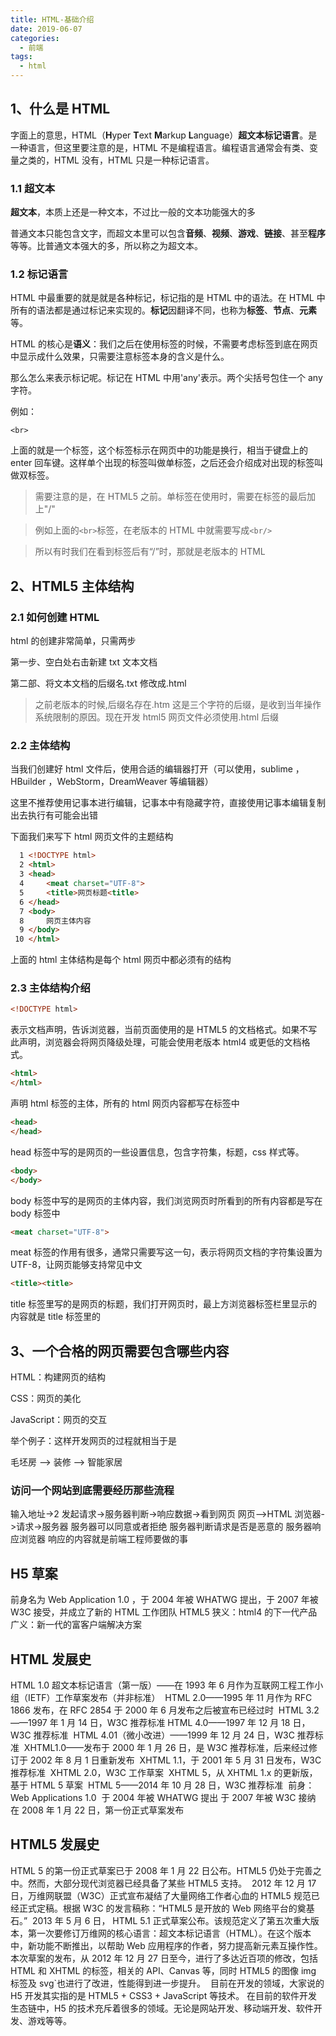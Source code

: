 ```yaml
---
title: HTML-基础介绍
date: 2019-06-07
categories:
  - 前端
tags:
  - html
---
```


## 1、什么是 HTML

字面上的意思，HTML（**H**yper **T**ext **M**arkup **L**anguage）**超文本标记语言**。是一种语言，但这里要注意的是，HTML 不是编程语言。编程语言通常会有类、变量之类的，HTML 没有，HTML 只是一种标记语言。

### 1.1 超文本

**超文本**，本质上还是一种文本，不过比一般的文本功能强大的多

普通文本只能包含文字，而超文本里可以包含**音频**、**视频**、**游戏**、**链接**、甚至**程序**等等。比普通文本强大的多，所以称之为超文本。

### 1.2 标记语言

HTML 中最重要的就是就是各种标记，标记指的是 HTML 中的语法。在 HTML 中所有的语法都是通过标记来实现的。**标记**因翻译不同，也称为**标签**、**节点**、**元素**等。

HTML 的核心是**语义**：我们之后在使用标签的时候，不需要考虑标签到底在网页中显示成什么效果，只需要注意标签本身的含义是什么。

那么怎么来表示标记呢。标记在 HTML 中用'any'表示。两个尖括号包住一个 any 字符。

例如：

```
<br>
```

上面的就是一个标签，这个标签标示在网页中的功能是换行，相当于键盘上的 enter 回车键。这样单个出现的标签叫做单标签，之后还会介绍成对出现的标签叫做双标签。

> 需要注意的是，在 HTML5 之前。单标签在使用时，需要在标签的最后加上"/"

> 例如上面的`<br>`标签，在老版本的 HTML 中就需要写成`<br/>`

> 所以有时我们在看到标签后有“/”时，那就是老版本的 HTML

## 2、HTML5 主体结构

### 2.1 如何创建 HTML

html 的创建非常简单，只需两步

第一步、空白处右击新建 txt 文本文档

第二部、将文本文档的后缀名.txt 修改成.html

> 之前老版本的时候,后缀名存在.htm 这是三个字符的后缀，是收到当年操作系统限制的原因。现在开发 html5 网页文件必须使用.html 后缀

### 2.2 主体结构

当我们创建好 html 文件后，使用合适的编辑器打开（可以使用，sublime ，HBuilder ，WebStorm，DreamWeaver 等编辑器）

这里不推荐使用记事本进行编辑，记事本中有隐藏字符，直接使用记事本编辑复制出去执行有可能会出错

下面我们来写下 html 网页文件的主题结构

```html
  1 <!DOCTYPE html>
  2 <html>
  3 <head>
  4     <meat charset="UTF-8">
  5     <title>网页标题<title>
  6 </head>
  7 <body>
  8     网页主体内容
  9 </body>
 10 </html>
```

上面的 html 主体结构是每个 html 网页中都必须有的结构

### 2.3 主体结构介绍

```html
<!DOCTYPE html>
```

表示文档声明，告诉浏览器，当前页面使用的是 HTML5 的文档格式。如果不写此声明，浏览器会将网页降级处理，可能会使用老版本 html4 或更低的文档格式。

```html
<html>
</html>
```

声明 html 标签的主体，所有的 html 网页内容都写在<html></html>标签中

```html
<head>
</head>
```

head 标签中写的是网页的一些设置信息，包含字符集，标题，css 样式等。

```html
<body>
</body>
```

body 标签中写的是网页的主体内容，我们浏览网页时所看到的所有内容都是写在 body 标签中

```html
<meat charset="UTF-8">
```

meat 标签的作用有很多，通常只需要写这一句，表示将网页文档的字符集设置为 UTF-8，让网页能够支持常见中文

```html
<title><title>
```

title 标签里写的是网页的标题，我们打开网页时，最上方浏览器标签栏里显示的内容就是 title 标签里的

## 3、一个合格的网页需要包含哪些内容

HTML：构建网页的结构

CSS：网页的美化

JavaScript：网页的交互

举个例子：这样开发网页的过程就相当于是

毛坯房 –> 装修 –> 智能家居

### 访问一个网站到底需要经历那些流程

输入地址->2 发起请求->服务器判断->响应数据->看到网页
网页-->HTML
浏览器->请求->服务器
服务器可以同意或者拒绝
服务器判断请求是否是恶意的
服务器响应浏览器
响应的内容就是前端工程师要做的事

## H5 草案

前身名为 Web Application 1.0 ，于 2004 年被 WHATWG 提出，于 2007 年被 W3C 接受，并成立了新的 HTML 工作团队
HTML5
狭义：html4 的下一代产品
广义：新一代的富客户端解决方案

## HTML 发展史

HTML 1.0 超文本标记语言（第一版）——在 1993 年 6 月作为互联网工程工作小组（IETF）工作草案发布（并非标准）
​ HTML 2.0——1995 年 11 月作为 RFC 1866 发布，在 RFC 2854 于 2000 年 6 月发布之后被宣布已经过时
​ HTML 3.2——1997 年 1 月 14 日，W3C 推荐标准
​ HTML 4.0——1997 年 12 月 18 日，W3C 推荐标准
​ HTML 4.01（微小改进）——1999 年 12 月 24 日，W3C 推荐标准
​ XHTML1.0——发布于 2000 年 1 月 26 日，是 W3C 推荐标准，后来经过修订于 2002 年 8 月 1 日重新发布
​ XHTML 1.1，于 2001 年 5 月 31 日发布，W3C 推荐标准
​ XHTML 2.0，W3C 工作草案
​ XHTML 5，从 XHTML 1.x 的更新版，基于 HTML 5 草案
​ HTML 5——2014 年 10 月 28 日，W3C 推荐标准
​ 前身：Web Applications 1.0
​ 于 2004 年被 WHATWG 提出
​ 于 2007 年被 W3C 接纳
​ 在 2008 年 1 月 22 日，第一份正式草案发布
​

## HTML5 发展史

HTML 5 的第一份正式草案已于 2008 年 1 月 22 日公布。HTML5 仍处于完善之中。然而，大部分现代浏览器已经具备了某些 HTML5 支持。
​ 2012 年 12 月 17 日，万维网联盟（W3C）正式宣布凝结了大量网络工作者心血的 HTML5 规范已经正式定稿。根据 W3C 的发言稿称：“HTML5 是开放的 Web 网络平台的奠基石。”
​ 2013 年 5 月 6 日， HTML 5.1 正式草案公布。该规范定义了第五次重大版本，第一次要修订万维网的核心语言：超文本标记语言（HTML）。在这个版本中，新功能不断推出，以帮助 Web 应用程序的作者，努力提高新元素互操作性。
​ 本次草案的发布，从 2012 年 12 月 27 日至今，进行了多达近百项的修改，包括 HTML 和 XHTML 的标签，相关的 API、Canvas 等，同时 HTML5 的图像 img 标签及 svg`也进行了改进，性能得到进一步提升。
​ 目前在开发的领域，大家说的 H5 开发其实指的是 HTML5 + CSS3 + JavaScript 等技术。
​ 在目前的软件开发生态链中，H5 的技术充斥着很多的领域。无论是网站开发、移动端开发、软件开发、游戏等等。
​
​
​
​
